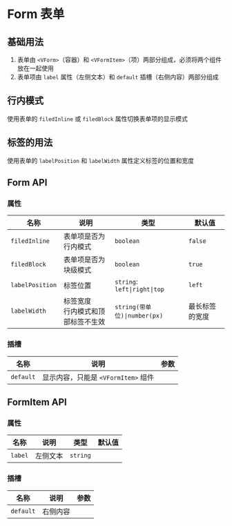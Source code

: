 # Form 表单

## 基础用法

1. 表单由 `<VForm>`（容器）和 `<VFormItem>`（项）两部分组成，必须将两个组件放在一起使用
2. 表单项由 `label` 属性（左侧文本）和 `default` 插槽（右侧内容）两部分组成

<preview path="./demos/basic.vue"></preview>

## 行内模式

使用表单的 `filedInline` 或 `filedBlock` 属性切换表单项的显示模式

<preview path="./demos/filed-display.vue"></preview>

## 标签的用法

使用表单的 `labelPosition` 和 `labelWidth` 属性定义标签的位置和宽度

<preview path="./demos/label.vue"></preview>

## Form API

### 属性

| 名称            | 说明                                   | 类型                         | 默认值         |
| --------------- | -------------------------------------- | ---------------------------- | -------------- |
| `filedInline`   | 表单项是否为行内模式                   | `boolean`                    | `false`        |
| `filedBlock`    | 表单项是否为块级模式                   | `boolean`                    | `true`         |
| `labelPosition` | 标签位置                               | `string`: `left\|right\|top` | `left`         |
| `labelWidth`    | 标签宽度 <br> 行内模式和顶部标签不生效 | `string(带单位)\|number(px)` | 最长标签的宽度 |

### 插槽

| 名称      | 说明                                | 参数 |
| --------- | ----------------------------------- | ---- |
| `default` | 显示内容，只能是 `<VFormItem>` 组件 |      |

## FormItem API

### 属性

| 名称    | 说明     | 类型     | 默认值 |
| ------- | -------- | -------- | ------ |
| `label` | 左侧文本 | `string` |        |

### 插槽

| 名称      | 说明     | 参数 |
| --------- | -------- | ---- |
| `default` | 右侧内容 |      |
